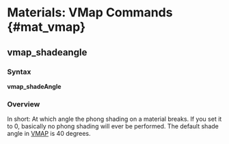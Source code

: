 # Materials: VMap Commands {#mat_vmap}
## vmap_shadeangle
### Syntax

**vmap_shadeAngle <degrees>**

### Overview

In short: At which angle the phong shading on a material breaks. If you
set it to 0, basically no phong shading will ever be performed. The
default shade angle in [VMAP](VMAP) is 40 degrees.